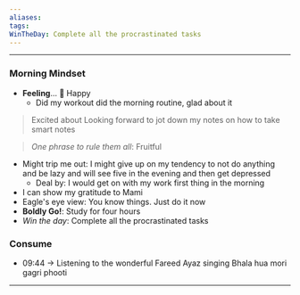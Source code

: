 ```yaml
---
aliases:
tags:
WinTheDay: Complete all the procrastinated tasks
---
```


---

### Morning Mindset

- **Feeling**...  🥳 Happy
	- Did my workout did the morning routine, glad about it
> Excited about Looking forward to jot down my notes on how to take smart notes

> *One phrase to rule them all*: Fruitful
- Might trip me out: I might give up on my tendency to not do anything and be lazy and will see five in the evening and then get depressed
	- Deal by: I would get on with my work first thing in the morning
- I can show my gratitude to Mami
- Eagle's eye view: You know things. Just do it now
- **Boldly Go!**: Study for four hours
- *Win the day*: Complete all the procrastinated tasks

### Consume
- 09:44 → Listening to the wonderful Fareed Ayaz singing Bhala hua mori gagri phooti
--- 
  
